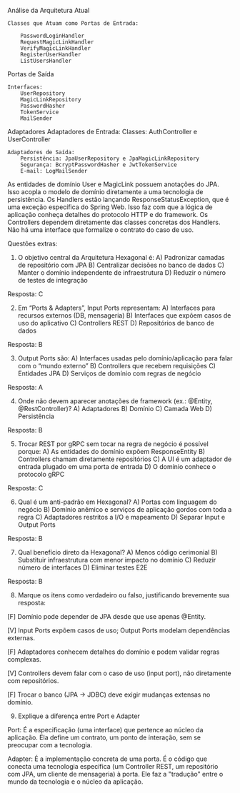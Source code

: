Análise da Arquitetura Atual

    Classes que Atuam como Portas de Entrada:

        PasswordLoginHandler 
        RequestMagicLinkHandler
        VerifyMagicLinkHandler
        RegisterUserHandler        
	    ListUsersHandler

Portas de Saída

    Interfaces:
        UserRepository
        MagicLinkRepository
        PasswordHasher
        TokenService
        MailSender


Adaptadores
    Adaptadores de Entrada:
        Classes: AuthController e UserController

    Adaptadores de Saída:
        Persistência: JpaUserRepository e JpaMagicLinkRepository
        Segurança: BcryptPasswordHasher e JwtTokenService
        E-mail: LogMailSender



As entidades de domínio User e MagicLink possuem anotações do JPA. Isso acopla o modelo de domínio diretamente a uma tecnologia de persistência. Os Handlers estão lançando ResponseStatusException, que é uma exceção específica do Spring Web. Isso faz com que a lógica de aplicação conheça detalhes do protocolo HTTP e do framework. Os Controllers dependem diretamente das classes concretas dos Handlers. Não há uma interface que formalize o contrato do caso de uso.

Questões extras:

1. O objetivo central da Arquitetura Hexagonal é:
A) Padronizar camadas de repositório com JPA
B) Centralizar decisões no banco de dados
C) Manter o domínio independente de infraestrutura
D) Reduzir o número de testes de integração

Resposta: C

 

2. Em “Ports & Adapters”, Input Ports representam:
A) Interfaces para recursos externos (DB, mensageria)
B) Interfaces que expõem casos de uso do aplicativo
C) Controllers REST
D) Repositórios de banco de dados

Resposta: B

3. Output Ports são:
A) Interfaces usadas pelo domínio/aplicação para falar com o “mundo externo”
B) Controllers que recebem requisições
C) Entidades JPA
D) Serviços de domínio com regras de negócio

Resposta: A
 

4. Onde não devem aparecer anotações de framework (ex.: @Entity, @RestController)?
A) Adaptadores
B) Domínio
C) Camada Web
D) Persistência

Resposta: B
 

5. Trocar REST por gRPC sem tocar na regra de negócio é possível porque:
A) As entidades do domínio expõem ResponseEntity
B) Controllers chamam diretamente repositórios
C) A UI é um adaptador de entrada plugado em uma porta de entrada
D) O domínio conhece o protocolo gRPC

Resposta: C
 

6. Qual é um anti-padrão em Hexagonal?
A) Portas com linguagem do negócio
B) Domínio anêmico e serviços de aplicação gordos com toda a regra
C) Adaptadores restritos a I/O e mapeamento
D) Separar Input e Output Ports

Resposta: B
 

7. Qual benefício direto da Hexagonal?
A) Menos código cerimonial
B) Substituir infraestrutura com menor impacto no domínio
C) Reduzir número de interfaces
D) Eliminar testes E2E

Resposta: B
 

8. Marque os itens como verdadeiro ou falso, justificando brevemente sua resposta:

[F] Domínio pode depender de JPA desde que use apenas @Entity.

[V] Input Ports expõem casos de uso; Output Ports modelam dependências externas.

[F] Adaptadores conhecem detalhes do domínio e podem validar regras complexas.

[V] Controllers devem falar com o caso de uso (input port), não diretamente com repositórios.

[F] Trocar o banco (JPA → JDBC) deve exigir mudanças extensas no domínio.

 

9. Explique a diferença entre Port e Adapter

Port: É a especificação (uma interface) que pertence ao núcleo da aplicação. Ela define um contrato, um ponto de interação, sem se preocupar com a tecnologia.

Adapter: É a implementação concreta de uma porta. É o código que conecta uma tecnologia específica (um Controller REST, um repositório com JPA, um cliente de mensageria) à porta. Ele faz a "tradução" entre o mundo da tecnologia e o núcleo da aplicação.